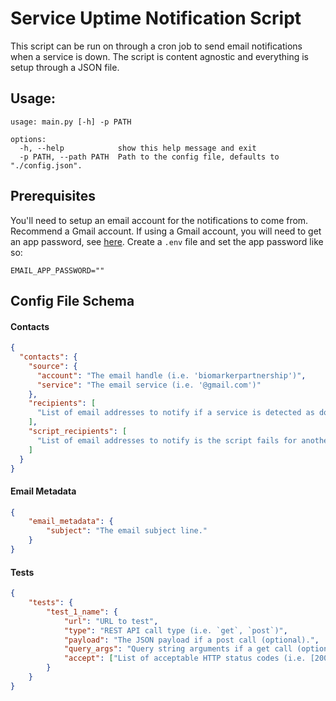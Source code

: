 # Service Uptime Notification Script

This script can be run on through a cron job to send email notifications when a service is down. The script is content agnostic and everything is setup through a JSON file.

## Usage:

```
usage: main.py [-h] -p PATH

options:
  -h, --help            show this help message and exit
  -p PATH, --path PATH  Path to the config file, defaults to "./config.json".
```

## Prerequisites

You'll need to setup an email account for the notifications to come from. Recommend a Gmail account. If using a Gmail account, you will need to get an app password, see [here](https://support.google.com/mail/answer/185833?hl=en). Create a `.env` file and set the app password like so:

```
EMAIL_APP_PASSWORD=""
```

## Config File Schema

#### Contacts

```json
{
  "contacts": {
    "source": {
      "account": "The email handle (i.e. 'biomarkerpartnership')",
      "service": "The email service (i.e. '@gmail.com')"
    },
    "recipients": [
      "List of email addresses to notify if a service is detected as down."
    ],
    "script_recipients": [
      "List of email addresses to notify is the script fails for another reason."
    ]
  }
}
```

#### Email Metadata

```json
{
    "email_metadata": {
        "subject": "The email subject line."
    }
}
```

#### Tests

```json
{
    "tests": {
        "test_1_name": {
            "url": "URL to test",
            "type": "REST API call type (i.e. `get`, `post`)",
            "payload": "The JSON payload if a post call (optional).",
            "query_args": "Query string arguments if a get call (optional).",
            "accept": ["List of acceptable HTTP status codes (i.e. [200, 304])"]
        }
    }
}
```
